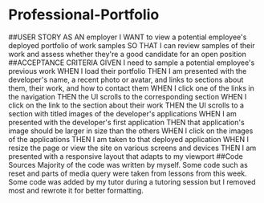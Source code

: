 # Professional-Portfolio
##USER STORY
AS AN employer
I WANT to view a potential employee's deployed portfolio of work samples
SO THAT I can review samples of their work and assess whether they're a good candidate for an open position
##ACCEPTANCE CRITERIA
GIVEN I need to sample a potential employee's previous work
WHEN I load their portfolio
THEN I am presented with the developer's name, a recent photo or avatar, and links to sections about them, their work, and how to contact them
WHEN I click one of the links in the navigation
THEN the UI scrolls to the corresponding section
WHEN I click on the link to the section about their work
THEN the UI scrolls to a section with titled images of the developer's applications
WHEN I am presented with the developer's first application
THEN that application's image should be larger in size than the others
WHEN I click on the images of the applications
THEN I am taken to that deployed application
WHEN I resize the page or view the site on various screens and devices
THEN I am presented with a responsive layout that adapts to my viewport
##Code Sources
Majority of the code was written by myself. Some code such as reset and parts of media query were taken from lessons from this week. Some code was added by my tutor during a tutoring session but I removed most and rewrote it for better formatting.
